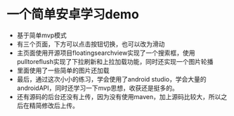 # 一个简单安卓学习demo

* 基于简单mvp模式
* 有三个页面，下方可以点击按钮切换，也可以改为滑动
* 主页面使用开源项目floatingsearchview实现了一个搜索框，使用pulltoreflush实现了下拉刷新和上拉加载功能，同时还实现一个图片轮播
* 里面使用了一些简单的图片还加载
* 最后，通过这次小小的练习，学会使用了android studio，学会大量的androidAPI，同时还学习一下mvp思想，收获还是挺多的。
* 还有源码的后台还没有上传，因为没有使用maven，加上源码比较大，所以之后在精简修改后上传。
